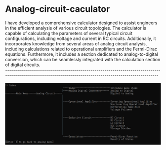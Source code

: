 # Analog-circuit-caculator
I have developed a comprehensive calculator designed to assist engineers in the efficient analysis of various circuit topologies. The calculator is capable of calculating the parameters of several typical circuit configurations, including voltage and current in RC circuits. Additionally, it incorporates knowledge from several areas of analog circuit analysis, including calculations related to operational amplifiers and the Fermi-Dirac equations. Furthermore, it includes a section dedicated to analog-to-digital conversion, which can be seamlessly integrated with the calculation section of digital circuits.\
-----------------------------------------------------------------------------------------------------------------------------------------------------------\
\
![image](https://github.com/Emoic/Analog-circuit-caculator/blob/main/%E6%8D%95%E8%8E%B73.PNG)
